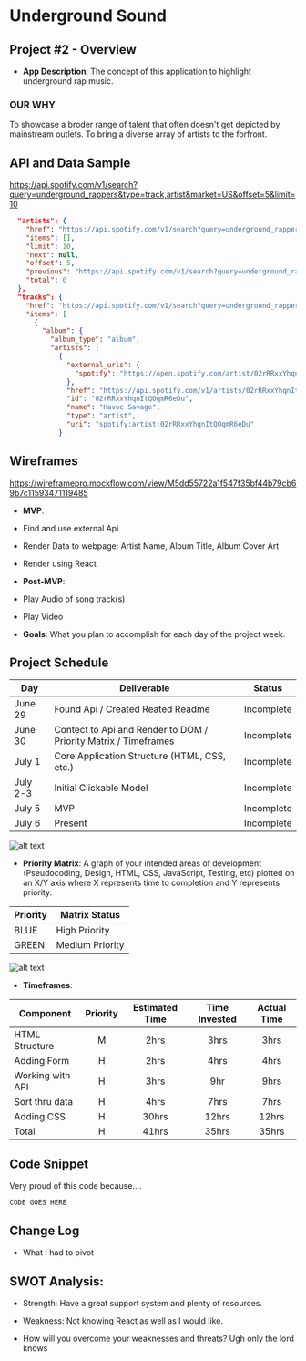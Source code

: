 # Underground Sound


## Project #2 - Overview 

- **App Description**: The concept of this application to highlight underground rap music.

### OUR WHY
To showcase a broder range of talent that often doesn't get depicted by mainstream outlets. To bring a diverse array of artists to the forfront. 

## API and Data Sample

https://api.spotify.com/v1/search?query=underground_rappers&type=track,artist&market=US&offset=5&limit=10

``` JSON {
  "artists": {
    "href": "https://api.spotify.com/v1/search?query=underground_rappers&type=artist&market=US&offset=5&limit=10",
    "items": [],
    "limit": 10,
    "next": null,
    "offset": 5,
    "previous": "https://api.spotify.com/v1/search?query=underground_rappers&type=artist&market=US&offset=0&limit=10",
    "total": 0
  },
  "tracks": {
    "href": "https://api.spotify.com/v1/search?query=underground_rappers&type=track&market=US&offset=5&limit=10",
    "items": [
      {
        "album": {
          "album_type": "album",
          "artists": [
            {
              "external_urls": {
                "spotify": "https://open.spotify.com/artist/02rRRxxYhqnItQOqmR6eDu"
              },
              "href": "https://api.spotify.com/v1/artists/02rRRxxYhqnItQOqmR6eDu",
              "id": "02rRRxxYhqnItQOqmR6eDu",
              "name": "Havoc Savage",
              "type": "artist",
              "uri": "spotify:artist:02rRRxxYhqnItQOqmR6eDu"
            }
```

## Wireframes

https://wireframepro.mockflow.com/view/M5dd55722a1f547f35bf44b79cb69b7c11593471119485

- **MVP**: 

- Find and use external Api 
- Render Data to webpage: Artist Name, Album Title, Album Cover Art 
- Render using React 


- **Post-MVP**: 

- Play Audio of song track(s)
- Play Video

- **Goals**: What you plan to accomplish for each day of the project week.

## Project Schedule

|  Day | Deliverable | Status
|---|---| ---|
|June 29| Found Api / Created Reated Readme | Incomplete
|June 30| Contect to Api and Render to DOM / Priority Matrix / Timeframes | Incomplete
|July 1| Core Application Structure (HTML, CSS, etc.) | Incomplete
|July 2-3| Initial Clickable Model  | Incomplete
|July 5| MVP | Incomplete
|July 6| Present | Incomplete

![alt text](my-app/screenshots/Wireframe.png "Project Schedule")

- **Priority Matrix**: A graph of your intended areas of development (Pseudocoding, Design, HTML, CSS, JavaScript, Testing, etc) plotted on an X/Y axis where X represents time to completion and Y represents priority.


|  Priority | Matrix Status | 
|---|---|
|BLUE| High Priority 
|GREEN| Medium Priority


![alt text](my-app/screenshots/Project_Schedule_Matrix.png "Priority Matrix")

- **Timeframes**: 

| Component | Priority | Estimated Time | Time Invested | Actual Time |
| --- | :---: |  :---: | :---: | :---: |
| HTML Structure | M | 2hrs| 3hrs | 3hrs |
| Adding Form | H | 2hrs | 4hrs | 4hrs|
| Working with API | H | 3hrs| 9hr | 9hrs |
| Sort thru data | H | 4hrs| 7hrs | 7hrs |
| Adding CSS | H | 30hrs| 12hrs | 12hrs |
| Total | H | 41hrs| 35hrs | 35hrs |


## Code Snippet

Very proud of this code because....

```
CODE GOES HERE 

```

## Change Log
- What I had to pivot 

## SWOT Analysis: 
- Strength: Have a great support system and plenty of resources. 

- Weakness: Not knowing React as well as I would like. 

- How will you overcome your weaknesses and threats? Ugh only the lord knows 
